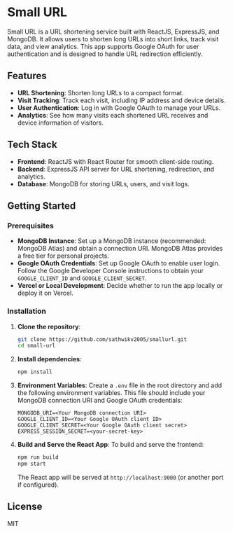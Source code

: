 # Small URL

Small URL is a URL shortening service built with ReactJS, ExpressJS, and MongoDB. It allows users to shorten long URLs into short links, track visit data, and view analytics. This app supports Google OAuth for user authentication and is designed to handle URL redirection efficiently.

## Features

- **URL Shortening**: Shorten long URLs to a compact format.
- **Visit Tracking**: Track each visit, including IP address and device details.
- **User Authentication**: Log in with Google OAuth to manage your URLs.
- **Analytics**: See how many visits each shortened URL receives and device information of visitors.

## Tech Stack

- **Frontend**: ReactJS with React Router for smooth client-side routing.
- **Backend**: ExpressJS API server for URL shortening, redirection, and analytics.
- **Database**: MongoDB for storing URLs, users, and visit logs.

## Getting Started

### Prerequisites

- **MongoDB Instance**: Set up a MongoDB instance (recommended: MongoDB Atlas) and obtain a connection URI. MongoDB Atlas provides a free tier for personal projects.
- **Google OAuth Credentials**: Set up Google OAuth to enable user login. Follow the Google Developer Console instructions to obtain your `GOOGLE_CLIENT_ID` and `GOOGLE_CLIENT_SECRET`.
- **Vercel or Local Development**: Decide whether to run the app locally or deploy it on Vercel.

### Installation

1. **Clone the repository**:

   ```bash
   git clone https://github.com/sathwikv2005/smallurl.git
   cd small-url
   ```

2. **Install dependencies**:

   ```bash
   npm install
   ```

3. **Environment Variables**: Create a `.env` file in the root directory and add the following environment variables. This file should include your MongoDB connection URI and Google OAuth credentials:

   ```plaintext
   MONGODB_URI=<Your MongoDB connection URI>
   GOOGLE_CLIENT_ID=<Your Google OAuth client ID>
   GOOGLE_CLIENT_SECRET=<Your Google OAuth client secret>
   EXPRESS_SESSION_SECRET=<your-secret-key>
   ```

4. **Build and Serve the React App**: To build and serve the frontend:

   ```bash
   npm run build
   npm start
   ```

   The React app will be served at `http://localhost:9000` (or another port if configured).

## License

MIT
